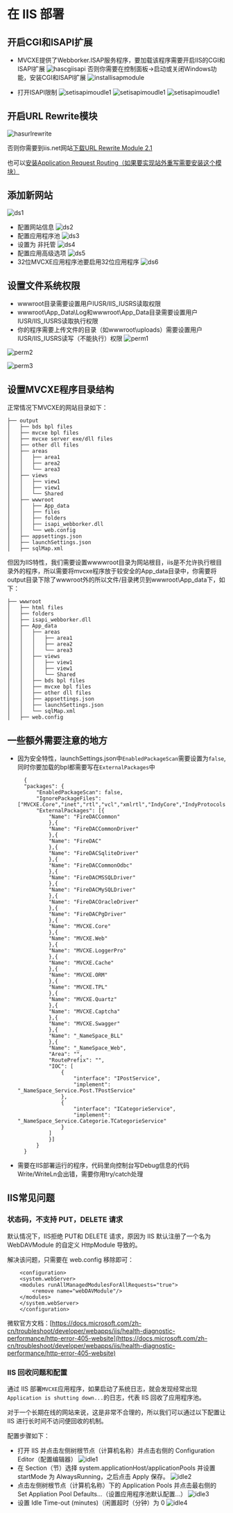 # 在 IIS 部署

## 开启CGI和ISAPI扩展
- MVCXE提供了Webborker.ISAP服务程序，要加载该程序需要开启IIS的CGI和ISAPI扩展
![hascgiisapi](../images/hascgiisapi.png)
否则你需要在控制面板->启动或关闭Windows功能，安装CGI和ISAPI扩展
![installisapmodule](../images/installisapmodule.png)

- 打开ISAPI限制
![setisapimoudle1](../images/setisapimoudle1.png)
![setisapimoudle1](../images/setisapimoudle2.png)
![setisapimoudle1](../images/setisapimoudle3.png)

## 开启URL Rewrite模块
![hasurlrewrite](../images/hasurlrewrite.png)

否则你需要到iis.net网站[下载URL Rewrite Module 2.1](http://www.iis.net/downloads/microsoft/url-rewrite)

也可以[安装Application Request Routing（如果要实现站外重写需要安装这个模块）](http://www.iis.net/downloads/microsoft/application-request-routing)

## 添加新网站
![ds1](../images/ds1.png)
- 配置网站信息
![ds2](../images/ds2.png)
- 配置应用程序池
![ds3](../images/ds3.png)
- 设置为 非托管
![ds4](../images/ds4.png)
- 配置应用高级选项
![ds5](../images/ds5.png)
- 32位MVCXE应用程序池要启用32位应用程序
![ds6](../images/ds6.png)

## 设置文件系统权限
- wwwroot目录需要设置用户IUSR/IIS_IUSRS读取权限
- wwwroot\App_Data\Log和wwwroot\App_Data目录需要设置用户IUSR/IIS_IUSRS读取执行权限
- 你的程序需要上传文件的目录（如wwwroot\uploads）需要设置用户IUSR/IIS_IUSRS读写（不能执行）权限
![perm1](../images/perm1.png)

![perm2](../images/perm2.png)

![perm3](../images/perm3.png)

## 设置MVCXE程序目录结构
正常情况下MVCXE的网站目录如下：

    ├── output
    │   ├── bds bpl files
    │   ├── mvcxe bpl files
    │   ├── mvcxe server exe/dll files
    │   ├── other dll files
    │   ├── areas
    │   │   ├── area1
    │   │   ├── area2
    │   │   └── area3
    │   ├── views
    │   │   ├── view1
    │   │   ├── view1
    │   │   └── Shared
    │   ├── wwwroot
    │   │   ├── App_data
    │   │   ├── files
    │   │   ├── folders
    │   │   ├── isapi_webborker.dll
    │   │   └── web.config
    │   ├── appsettings.json
    │   ├── launchSettings.json
    │   ├── sqlMap.xml

但因为IIS特性，我们需要设置wwwwroot目录为网站根目，iis是不允许执行根目录外的程序，所以需要将mvcxe程序放于较安全的App_data目录中，你需要将output目录下除了wwwroot外的所以文件/目录拷贝到wwwroot\App_data下，如下：

    ├── wwwroot
    │   ├── html files
    │   ├── folders
    │   ├── isapi_webborker.dll
    │   ├── App_data
    │   │   ├── areas
    │   │   │   ├── area1
    │   │   │   ├── area2
    │   │   │   └── area3
    │   │   ├── views
    │   │   │   ├── view1
    │   │   │   ├── view1
    │   │   │   └── Shared
    │   │   ├── bds bpl files
    │   │   ├── mvcxe bpl files
    │   │   ├── other dll files
    │   │   ├── appsettings.json
    │   │   ├── launchSettings.json
    │   │   └── sqlMap.xml
    │   ├── web.config

## 一些额外需要注意的地方
- 因为安全特性，launchSettings.json中`EnabledPackageScan`需要设置为`false`,同时你要加载的bpl都需要写在`ExternalPackages`中

        {
        "packages": {
            "EnabledPackageScan": false,
            "IgnorePackageFiles": ["MVCXE.Core","inet","rtl","vcl","xmlrtl","IndyCore","IndyProtocols","IndySystem","CustomIPTransport","IndyIPCommon","IndyIPServer","dbrtl"],
            "ExternalPackages": [{
                "Name": "FireDACCommon"
                },{
                "Name": "FireDACCommonDriver"
                },{
                "Name": "FireDAC"
                },{
                "Name": "FireDACSqliteDriver"
                },{
                "Name": "FireDACCommonOdbc"
                },{
                "Name": "FireDACMSSQLDriver"
                },{
                "Name": "FireDACMySQLDriver"
                },{
                "Name": "FireDACOracleDriver"
                },{
                "Name": "FireDACPgDriver"
                },{
                "Name": "MVCXE.Core"
                },{
                "Name": "MVCXE.Web"
                },{
                "Name": "MVCXE.LoggerPro"
                },{
                "Name": "MVCXE.Cache"
                },{
                "Name": "MVCXE.ORM"
                },{
                "Name": "MVCXE.TPL"
                },{
                "Name": "MVCXE.Quartz"
                },{
                "Name": "MVCXE.Captcha"
                },{
                "Name": "MVCXE.Swagger"
                },{
                "Name": "_NameSpace_BLL"
                },{
                "Name": "_NameSpace_Web",
                "Area": "",
                "RoutePrefix": "",
                "IOC": [
                    {
                        "interface": "IPostService",
                        "implement": "_NameSpace_Service.Post.TPostService"
                    },
                    {
                        "interface": "ICategorieService",
                        "implement": "_NameSpace_Service.Categorie.TCategorieService"
                    }
                ]
                }]
            }
        }

- 需要在IIS部署运行的程序，代码里向控制台写Debug信息的代码Write/WriteLn会出错，需要你用try/catch处理

## IIS常见问题
### 状态码，不支持 PUT，DELETE 请求

默认情况下，IIS拒绝 PUT和 DELETE 请求，原因为 IIS 默认注册了一个名为 WebDAVModule 的自定义 HttpModule 导致的。

解决该问题，只需要在 web.config 移除即可：

        <configuration>
        <system.webServer>
        <modules runAllManagedModulesForAllRequests="true">
            <remove name="webDAVModule"/>
        </modules>
        </system.webServer>
        </configuration>

微软官方文档：[https://docs.microsoft.com/zh-cn/troubleshoot/developer/webapps/iis/health-diagnostic-performance/http-error-405-website](https://docs.microsoft.com/zh-cn/troubleshoot/developer/webapps/iis/health-diagnostic-performance/http-error-405-website)

### IIS 回收问题和配置

通过 IIS 部署`MVCXE`应用程序，如果启动了系统日志，就会发现经常出现`Application is shutting down...`的日志，代表 IIS 回收了应用程序池。

对于一个长期在线的网站来说，这是非常不合理的，所以我们可以通过以下配置让 IIS 进行长时间不访问便回收的机制。

配置步骤如下：

- 打开 IIS 并点击左侧树根节点（计算机名称）并点击右侧的 Configuration Editor（配置编辑器）
![idle1](../images/idle1.png)
- 在 Section（节）选择 system.applicationHost/applicationPools 并设置 startMode 为 AlwaysRunning，之后点击 Apply 保存。
![idle2](../images/idle2.png)
- 点击左侧树根节点（计算机名称）下的 Application Pools 并点击最右侧的 Set Appliation Pool Defaults...（设置应用程序池默认配置...）
![idle3](../images/idle3.png)
- 设置 Idle Time-out (minutes)（闲置超时（分钟）为 0
![idle4](../images/idle4.png)


